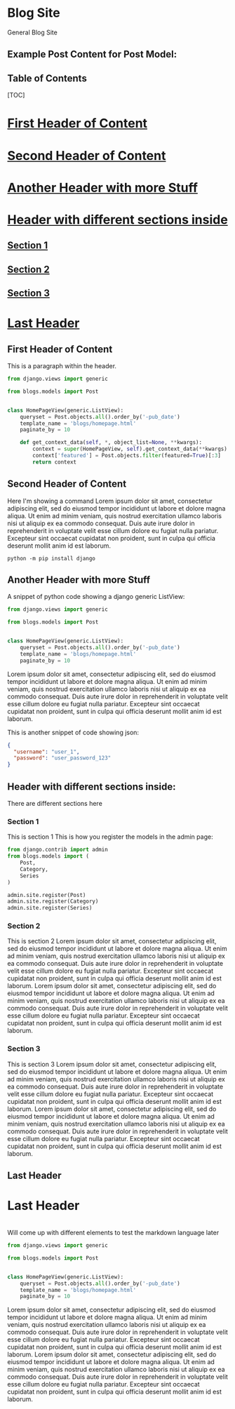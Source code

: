 # Blog Site

General Blog Site

## Example Post Content for Post Model:

## Table of Contents

[TOC]

# [First Header of Content](#first-header-of-content)

# [Second Header of Content](#second-header-of-content)

# [Another Header with more Stuff](#another-header-with-more-stuff)

# [Header with different sections inside](#header-with-different-sections-inside)

## [Section 1](#section-1)

## [Section 2](#section-2)

## [Section 3](#section-3)

# [Last Header](#last-header)

## First Header of Content

This is a paragraph within the header. <br>

```python
from django.views import generic

from blogs.models import Post


class HomePageView(generic.ListView):
    queryset = Post.objects.all().order_by('-pub_date')
    template_name = 'blogs/homepage.html'
    paginate_by = 10

    def get_context_data(self, *, object_list=None, **kwargs):
        context = super(HomePageView, self).get_context_data(**kwargs)
        context['featured'] = Post.objects.filter(featured=True)[:3]
        return context
```

## Second Header of Content

Here I'm showing a command
Lorem ipsum dolor sit amet, consectetur adipiscing elit, sed do eiusmod tempor incididunt ut labore et dolore magna
aliqua. Ut enim ad minim veniam, quis nostrud exercitation ullamco laboris nisi ut aliquip ex ea commodo consequat. Duis
aute irure dolor in reprehenderit in voluptate velit esse cillum dolore eu fugiat nulla pariatur. Excepteur sint
occaecat cupidatat non proident, sunt in culpa qui officia deserunt mollit anim id est laborum.

```
python -m pip install django
```

## Another Header with more Stuff

A snippet of python code showing a django generic ListView:

```python
from django.views import generic

from blogs.models import Post


class HomePageView(generic.ListView):
    queryset = Post.objects.all().order_by('-pub_date')
    template_name = 'blogs/homepage.html'
    paginate_by = 10
```

Lorem ipsum dolor sit amet, consectetur adipiscing elit, sed do eiusmod tempor incididunt ut labore et dolore magna
aliqua. Ut enim ad minim veniam, quis nostrud exercitation ullamco laboris nisi ut aliquip ex ea commodo consequat. Duis
aute irure dolor in reprehenderit in voluptate velit esse cillum dolore eu fugiat nulla pariatur. Excepteur sint
occaecat cupidatat non proident, sunt in culpa qui officia deserunt mollit anim id est laborum. <br>

This is another snippet of code showing json:

```json
{
  "username": "user_1",
  "password": "user_password_123"
}
```

## Header with different sections inside:

There are different sections here

### Section 1

This is section 1
This is how you register the models in the admin page:

```python
from django.contrib import admin
from blogs.models import (
    Post,
    Category,
    Series
)

admin.site.register(Post)
admin.site.register(Category)
admin.site.register(Series)
```

### Section 2

This is section 2
Lorem ipsum dolor sit amet, consectetur adipiscing elit, sed do eiusmod tempor incididunt ut labore et dolore magna
aliqua. Ut enim ad minim veniam, quis nostrud exercitation ullamco laboris nisi ut aliquip ex ea commodo consequat. Duis
aute irure dolor in reprehenderit in voluptate velit esse cillum dolore eu fugiat nulla pariatur. Excepteur sint
occaecat cupidatat non proident, sunt in culpa qui officia deserunt mollit anim id est laborum.
Lorem ipsum dolor sit amet, consectetur adipiscing elit, sed do eiusmod tempor incididunt ut labore et dolore magna
aliqua. Ut enim ad minim veniam, quis nostrud exercitation ullamco laboris nisi ut aliquip ex ea commodo consequat. Duis
aute irure dolor in reprehenderit in voluptate velit esse cillum dolore eu fugiat nulla pariatur. Excepteur sint
occaecat cupidatat non proident, sunt in culpa qui officia deserunt mollit anim id est laborum.

### Section 3

This is section 3
Lorem ipsum dolor sit amet, consectetur adipiscing elit, sed do eiusmod tempor incididunt ut labore et dolore magna
aliqua. Ut enim ad minim veniam, quis nostrud exercitation ullamco laboris nisi ut aliquip ex ea commodo consequat. Duis
aute irure dolor in reprehenderit in voluptate velit esse cillum dolore eu fugiat nulla pariatur. Excepteur sint
occaecat cupidatat non proident, sunt in culpa qui officia deserunt mollit anim id est laborum.
Lorem ipsum dolor sit amet, consectetur adipiscing elit, sed do eiusmod tempor incididunt ut labore et dolore magna
aliqua. Ut enim ad minim veniam, quis nostrud exercitation ullamco laboris nisi ut aliquip ex ea commodo consequat. Duis
aute irure dolor in reprehenderit in voluptate velit esse cillum dolore eu fugiat nulla pariatur. Excepteur sint
occaecat cupidatat non proident, sunt in culpa qui officia deserunt mollit anim id est laborum.

## Last Header

<h1>Last Header</h1> <br>
Will come up with different elements to test the markdown language later

```python
from django.views import generic

from blogs.models import Post


class HomePageView(generic.ListView):
    queryset = Post.objects.all().order_by('-pub_date')
    template_name = 'blogs/homepage.html'
    paginate_by = 10
```

Lorem ipsum dolor sit amet, consectetur adipiscing elit, sed do eiusmod tempor incididunt ut labore et dolore magna
aliqua. Ut enim ad minim veniam, quis nostrud exercitation ullamco laboris nisi ut aliquip ex ea commodo consequat. Duis
aute irure dolor in reprehenderit in voluptate velit esse cillum dolore eu fugiat nulla pariatur. Excepteur sint
occaecat cupidatat non proident, sunt in culpa qui officia deserunt mollit anim id est laborum.
Lorem ipsum dolor sit amet, consectetur adipiscing elit, sed do eiusmod tempor incididunt ut labore et dolore magna
aliqua. Ut enim ad minim veniam, quis nostrud exercitation ullamco laboris nisi ut aliquip ex ea commodo consequat. Duis
aute irure dolor in reprehenderit in voluptate velit esse cillum dolore eu fugiat nulla pariatur. Excepteur sint
occaecat cupidatat non proident, sunt in culpa qui officia deserunt mollit anim id est laborum.